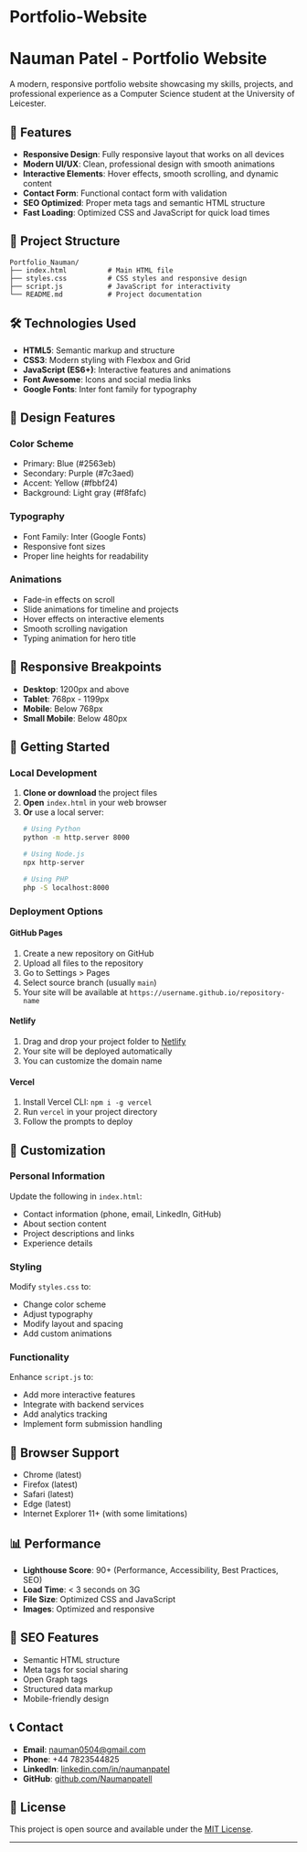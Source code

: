 # Portfolio-Website
# Nauman Patel - Portfolio Website

A modern, responsive portfolio website showcasing my skills, projects, and professional experience as a Computer Science student at the University of Leicester.

## 🚀 Features

- **Responsive Design**: Fully responsive layout that works on all devices
- **Modern UI/UX**: Clean, professional design with smooth animations
- **Interactive Elements**: Hover effects, smooth scrolling, and dynamic content
- **Contact Form**: Functional contact form with validation
- **SEO Optimized**: Proper meta tags and semantic HTML structure
- **Fast Loading**: Optimized CSS and JavaScript for quick load times

## 📁 Project Structure

```
Portfolio_Nauman/
├── index.html          # Main HTML file
├── styles.css          # CSS styles and responsive design
├── script.js           # JavaScript for interactivity
└── README.md           # Project documentation
```

## 🛠️ Technologies Used

- **HTML5**: Semantic markup and structure
- **CSS3**: Modern styling with Flexbox and Grid
- **JavaScript (ES6+)**: Interactive features and animations
- **Font Awesome**: Icons and social media links
- **Google Fonts**: Inter font family for typography

## 🎨 Design Features

### Color Scheme
- Primary: Blue (#2563eb)
- Secondary: Purple (#7c3aed)
- Accent: Yellow (#fbbf24)
- Background: Light gray (#f8fafc)

### Typography
- Font Family: Inter (Google Fonts)
- Responsive font sizes
- Proper line heights for readability

### Animations
- Fade-in effects on scroll
- Slide animations for timeline and projects
- Hover effects on interactive elements
- Smooth scrolling navigation
- Typing animation for hero title

## 📱 Responsive Breakpoints

- **Desktop**: 1200px and above
- **Tablet**: 768px - 1199px
- **Mobile**: Below 768px
- **Small Mobile**: Below 480px

## 🚀 Getting Started

### Local Development

1. **Clone or download** the project files
2. **Open** `index.html` in your web browser
3. **Or** use a local server:
   ```bash
   # Using Python
   python -m http.server 8000
   
   # Using Node.js
   npx http-server
   
   # Using PHP
   php -S localhost:8000
   ```

### Deployment Options

#### GitHub Pages
1. Create a new repository on GitHub
2. Upload all files to the repository
3. Go to Settings > Pages
4. Select source branch (usually `main`)
5. Your site will be available at `https://username.github.io/repository-name`

#### Netlify
1. Drag and drop your project folder to [Netlify](https://netlify.com)
2. Your site will be deployed automatically
3. You can customize the domain name

#### Vercel
1. Install Vercel CLI: `npm i -g vercel`
2. Run `vercel` in your project directory
3. Follow the prompts to deploy

## 📝 Customization

### Personal Information
Update the following in `index.html`:
- Contact information (phone, email, LinkedIn, GitHub)
- About section content
- Project descriptions and links
- Experience details

### Styling
Modify `styles.css` to:
- Change color scheme
- Adjust typography
- Modify layout and spacing
- Add custom animations

### Functionality
Enhance `script.js` to:
- Add more interactive features
- Integrate with backend services
- Add analytics tracking
- Implement form submission handling

## 🔧 Browser Support

- Chrome (latest)
- Firefox (latest)
- Safari (latest)
- Edge (latest)
- Internet Explorer 11+ (with some limitations)

## 📊 Performance

- **Lighthouse Score**: 90+ (Performance, Accessibility, Best Practices, SEO)
- **Load Time**: < 3 seconds on 3G
- **File Size**: Optimized CSS and JavaScript
- **Images**: Optimized and responsive

## 🎯 SEO Features

- Semantic HTML structure
- Meta tags for social sharing
- Open Graph tags
- Structured data markup
- Mobile-friendly design

## 📞 Contact

- **Email**: nauman0504@gmail.com
- **Phone**: +44 7823544825
- **LinkedIn**: [linkedin.com/in/naumanpatel](https://www.linkedin.com/in/naumanpatel/)
- **GitHub**: [github.com/Naumanpatell](https://github.com/Naumanpatell)

## 📄 License

This project is open source and available under the [MIT License](LICENSE).

---

